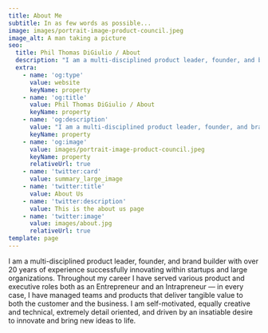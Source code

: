 ```yaml
---
title: About Me
subtitle: In as few words as possible...
image: images/portrait-image-product-council.jpeg
image_alt: A man taking a picture
seo:
  title: Phil Thomas DiGiulio / About
  description: "I am a multi-disciplined product leader, founder, and brand builder with over 20\_years of experience successfully innovating within startups and large orgs."
  extra:
    - name: 'og:type'
      value: website
      keyName: property
    - name: 'og:title'
      value: Phil Thomas DiGiulio / About
      keyName: property
    - name: 'og:description'
      value: "I am a multi-disciplined product leader, founder, and brand builder with over 20\_years of experience successfully innovating within startups and large orgs."
      keyName: property
    - name: 'og:image'
      value: images/portrait-image-product-council.jpeg
      keyName: property
      relativeUrl: true
    - name: 'twitter:card'
      value: summary_large_image
    - name: 'twitter:title'
      value: About Us
    - name: 'twitter:description'
      value: This is the about us page
    - name: 'twitter:image'
      value: images/about.jpg
      relativeUrl: true
template: page
---
```

I am a multi-disciplined product leader, founder, and brand builder with over 20 years of experience successfully innovating within startups and large organizations. Throughout my career I have served various product and executive roles both as an Entrepreneur and an Intrapreneur — in every case, I have managed teams and products that deliver tangible value to both the customer and the business. I am self-motivated, equally creative and technical, extremely detail oriented, and driven by an insatiable desire to innovate and bring new ideas to life.
